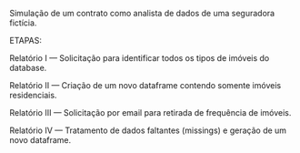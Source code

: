 Simulação de um contrato como analista de dados de uma seguradora fictícia.

ETAPAS:

Relatório I — Solicitação para identificar todos os tipos de imóveis do database.

Relatório II — Criação de um novo dataframe contendo somente imóveis residenciais.

Relatório III — Solicitação por email para retirada de frequência de imóveis.

Relatório IV — Tratamento de dados faltantes (missings) e geração de um novo dataframe.

